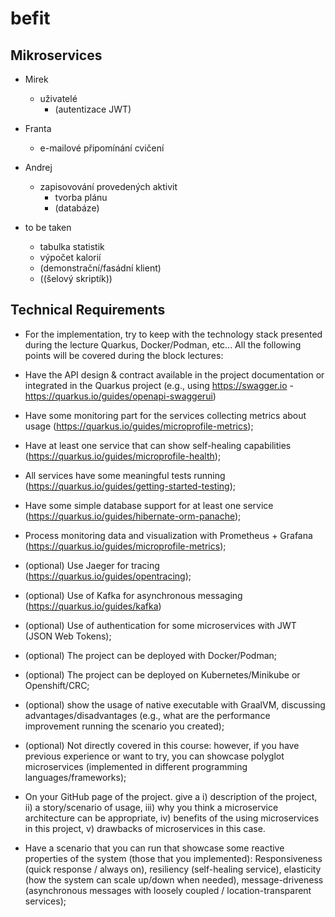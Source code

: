 # befit

## Mikroservices

- Mirek
  - uživatelé
    - (autentizace JWT)

- Franta
  - e-mailové připomínání cvičení

- Andrej
  - zapisovování provedených aktivit
    - tvorba plánu
    - (databáze)

- to be taken
  - tabulka statistik
  - výpočet kalorií
  - (demonstrační/fasádní klient)
  - ((šelový skriptík))


























## Technical Requirements
+ For the implementation, try to keep with the technology stack presented during the lecture Quarkus, Docker/Podman, etc... All the following points will be covered during the block lectures:
+ Have the API design & contract available in the project documentation or integrated in the Quarkus project (e.g., using https://swagger.io - https://quarkus.io/guides/openapi-swaggerui)
+ Have some monitoring part for the services collecting metrics about usage (https://quarkus.io/guides/microprofile-metrics);
+ Have at least one service that can show self-healing capabilities (https://quarkus.io/guides/microprofile-health);
+ All services have some meaningful tests running (https://quarkus.io/guides/getting-started-testing);
+ Have some simple database support for at least one service (https://quarkus.io/guides/hibernate-orm-panache);
+ Process monitoring data and visualization with Prometheus + Grafana (https://quarkus.io/guides/microprofile-metrics);
+ (optional) Use Jaeger for tracing (https://quarkus.io/guides/opentracing);
+ (optional) Use of Kafka for asynchronous messaging (https://quarkus.io/guides/kafka)
+ (optional) Use of authentication for some microservices with JWT (JSON Web Tokens);
+ (optional) The project can be deployed with Docker/Podman;
+ (optional) The project can be deployed on Kubernetes/Minikube or Openshift/CRC;
+ (optional) show the usage of native executable with GraalVM, discussing advantages/disadvantages (e.g., what are the performance improvement running the scenario you created);
+ (optional) Not directly covered in this course: however, if you have previous experience or want to try, you can showcase polyglot microservices (implemented in different programming languages/frameworks);

+ On your GitHub page of the project. give a i) description of the project, ii) a story/scenario of usage, iii) why you think a microservice architecture can be appropriate, iv) benefits of the using microservices in this project, v) drawbacks of microservices in this case.
+ Have a scenario that you can run that showcase some reactive properties of the system (those that you implemented): Responsiveness (quick response / always on), resiliency (self-healing service), elasticity (how the system can scale up/down when needed), message-driveness (asynchronous messages with loosely coupled / location-transparent services);

